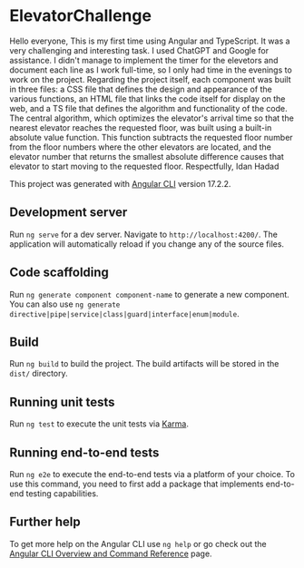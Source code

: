 # ElevatorChallenge

Hello everyone,
This is my first time using Angular and TypeScript. It was a very challenging and interesting task. I used ChatGPT and Google for assistance. I didn't manage to implement the timer for the elevetors and document each line as I work full-time, so I only had time in the evenings to work on the project.
Regarding the project itself, each component was built in three files: a CSS file that defines the design and appearance of the various functions, an HTML file that links the code itself for display on the web, and a TS file that defines the algorithm and functionality of the code.
The central algorithm, which optimizes the elevator's arrival time so that the nearest elevator reaches the requested floor, was built using a built-in absolute value function. This function subtracts the requested floor number from the floor numbers where the other elevators are located, and the elevator number that returns the smallest absolute difference causes that elevator to start moving to the requested floor.
Respectfully, Idan Hadad


This project was generated with [Angular CLI](https://github.com/angular/angular-cli) version 17.2.2.

## Development server

Run `ng serve` for a dev server. Navigate to `http://localhost:4200/`. The application will automatically reload if you change any of the source files.

## Code scaffolding

Run `ng generate component component-name` to generate a new component. You can also use `ng generate directive|pipe|service|class|guard|interface|enum|module`.

## Build

Run `ng build` to build the project. The build artifacts will be stored in the `dist/` directory.

## Running unit tests

Run `ng test` to execute the unit tests via [Karma](https://karma-runner.github.io).

## Running end-to-end tests

Run `ng e2e` to execute the end-to-end tests via a platform of your choice. To use this command, you need to first add a package that implements end-to-end testing capabilities.

## Further help

To get more help on the Angular CLI use `ng help` or go check out the [Angular CLI Overview and Command Reference](https://angular.io/cli) page.

